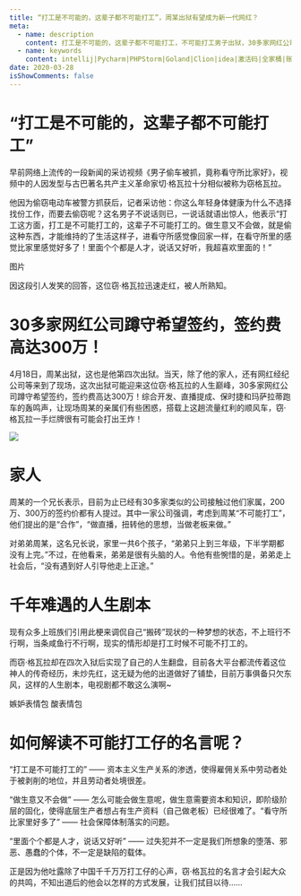 ```yaml
---
title: “打工是不可能的，这辈子都不可能打工”，周某出狱有望成为新一代网红？
meta:
  - name: description
    content: 打工是不可能的，这辈子都不可能打工，不可能打工男子出狱，30多家网红公司蹲守希望签约，签约价高达300万。
  - name: keywords
    content: intellij|Pycharm|PHPStorm|Goland|Clion|idea|激活码|全家桶|账号激活|通用教程|License|Server|激活教程|IDEA最新2020-2021激活方法
date: 2020-03-28
isShowComments: false
---
```


# “打工是不可能的，这辈子都不可能打工”

早前网络上流传的一段新闻的采访视频《男子偷车被抓，竟称看守所比家好》，视频中的人因发型与古巴著名共产主义革命家切·格瓦拉十分相似被称为窃格瓦拉。

他因为偷窃电动车被警方抓获后，记者采访他：你这么年轻身体健康为什么不选择找份工作，而要去偷窃呢？这名男子不说话则已，一说话就语出惊人，他表示“打工这方面，打工是不可能打工的，这辈子不可能打工的。做生意又不会做，就是偷这种东西，才能维持的了生活这样子，进看守所感觉像回家一样，在看守所里的感觉比家里感觉好多了！里面个个都是人才，说话又好听，我超喜欢里面的！”

图片

因这段引人发笑的回答，这位窃·格瓦拉迅速走红，被人所熟知。

# 30多家网红公司蹲守希望签约，签约费高达300万！

4月18日，周某出狱，这也是他第四次出狱。当天，除了他的家人，还有网红经纪公司等来到了现场，这次出狱可能迎来这位窃·格瓦拉的人生巅峰，30多家网红公司蹲守希望签约，签约费高达300万！综合开发、直播提成、保时捷和玛萨拉蒂跑车的轰鸣声，让现场周某的亲属们有些困惑，搭载上这趟流量红利的顺风车，窃·格瓦拉一手烂牌很有可能会打出王炸！

<img src="http://md.taojingling.cn/4.png" />

# 家人

周某的一个兄长表示，目前为止已经有30多家类似的公司接触过他们家属，200万、300万的签约价都有人提过。其中一家公司强调，考虑到周某“不可能打工”，他们提出的是“合作”，“做直播，扭转他的思想，当做老板来做。”

对弟弟周某，这名兄长说，家里一共6个孩子，“弟弟只上到三年级，下半学期都没有上完。”不过，在他看来，弟弟是很有头脑的人。令他有些惋惜的是，弟弟走上社会后，“没有遇到好人引导他走上正途。”

# 千年难遇的人生剧本

现有众多上班族们引用此梗来调侃自己“搬砖”现状的一种梦想的状态，不上班行不行啊，当条咸鱼行不行啊，现实的情形却是打工时候不可能不打工的。

而窃·格瓦拉却在四次入狱后实现了自己的人生翻盘，目前各大平台都流传着这位神人的传奇经历，未炒先红，这无疑为他的出道做好了铺垫，目前万事俱备只欠东风，这样的人生剧本，电视剧都不敢这么演啊~

嫉妒表情包 酸表情包

# 如何解读不可能打工仔的名言呢？

“打工是不可能打工的” —— 资本主义生产关系的渗透，使得雇佣关系中劳动者处于被剥削的地位，并且劳动者处境很差。

“做生意又不会做” —— 怎么可能会做生意呢，做生意需要资本和知识，即阶级阶层的固化，使得底层生产者想占有生产资料（自己做老板）已经很难了。“看守所比家里好多了” —— 社会保障体制落实的问题。

“里面个个都是人才，说话又好听” —— 过失犯并不一定是我们所想象的堕落、邪恶、愚蠢的个体，不一定是缺陷的载体。

正是因为他吐露除了中国千千万万打工仔的心声，窃·格瓦拉的名言才会引起大众的共鸣，不知出道后的他会以怎样的方式发展，让我们拭目以待……